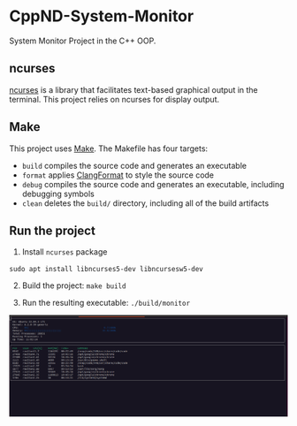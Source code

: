 # CppND-System-Monitor

System Monitor Project in the C++ OOP.

## ncurses
[ncurses](https://www.gnu.org/software/ncurses/) is a library that facilitates text-based graphical output in the terminal. This project relies on ncurses for display output.

## Make
This project uses [Make](https://www.gnu.org/software/make/). The Makefile has four targets:
* `build` compiles the source code and generates an executable
* `format` applies [ClangFormat](https://clang.llvm.org/docs/ClangFormat.html) to style the source code
* `debug` compiles the source code and generates an executable, including debugging symbols
* `clean` deletes the `build/` directory, including all of the build artifacts


## Run the project
1. Install `ncurses` package
```
sudo apt install libncurses5-dev libncursesw5-dev
```

2. Build the project: `make build`

3. Run the resulting executable: `./build/monitor`

![Starting System Monitor](images/monitor.png)

